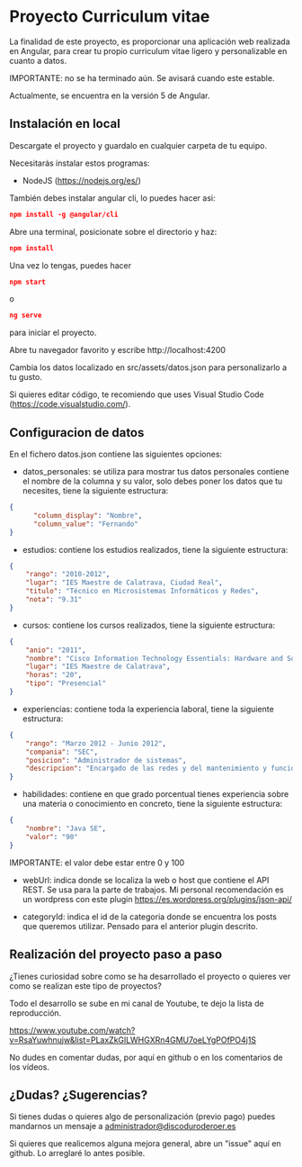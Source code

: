 # Proyecto Curriculum vitae

La finalidad de este proyecto, es proporcionar una aplicación web realizada en Angular, para crear tu propio curriculum vitae ligero y personalizable en cuanto a datos.

IMPORTANTE: no se ha terminado aún. Se avisará cuando este estable.

Actualmente, se encuentra en la versión 5 de Angular.

## Instalación en local

Descargate el proyecto y guardalo en cualquier carpeta de tu equipo.

Necesitarás instalar estos programas:

- NodeJS (https://nodejs.org/es/)

También debes instalar angular cli, lo puedes hacer asi:

```json
npm install -g @angular/cli
```

Abre una terminal, posicionate sobre el directorio y haz:

```json
npm install
```

Una vez lo tengas, puedes hacer

```json
npm start
```
o
```json
ng serve
```
para iniciar el proyecto.

Abre tu navegador favorito y escribe http://localhost:4200

Cambia los datos localizado en src/assets/datos.json para personalizarlo a tu gusto.

Si quieres editar código, te recomiendo que uses Visual Studio Code (https://code.visualstudio.com/).

## Configuracion de datos

En el fichero datos.json contiene las siguientes opciones:

- datos_personales: se utiliza para mostrar tus datos personales contiene el nombre de la columna y su valor, solo debes poner los datos que tu necesites, tiene la siguiente estructura:
```json
{
      "column_display": "Nombre",
      "column_value": "Fernando"
}
```
- estudios: contiene los estudios realizados, tiene la siguiente estructura:
```json
{
    "rango": "2010-2012",
    "lugar": "IES Maestre de Calatrava, Ciudad Real",
    "titulo": "Técnico en Microsistemas Informáticos y Redes",
    "nota": "9.31"
}
```
- cursos: contiene los cursos realizados, tiene la siguiente estructura:
```json
{
    "anio": "2011",
    "nombre": "Cisco Information Technology Essentials: Hardware and Software",
    "lugar": "IES Maestre de Calatrava",
    "horas": "20",
    "tipo": "Presencial"
}
```
- experiencias: contiene toda la experiencia laboral, tiene la siguiente estructura:
```json
{
    "rango": "Marzo 2012 - Junio 2012",
    "compania": "SEC",
    "posicion": "Administrador de sistemas",
    "descripcion": "Encargado de las redes y del mantenimiento y funcionamiento de los equipos de la empresa"
}
```
- habilidades: contiene en que grado porcentual tienes experiencia sobre una materia o conocimiento en concreto, tiene la siguiente estructura:
```json
{
    "nombre": "Java SE",
    "valor": "90"
}
```
IMPORTANTE: el valor debe estar entre 0 y 100

- webUrl: indica donde se localiza la web o host que contiene el API REST. Se usa para la parte de trabajos. Mi personal recomendación es un wordpress con este plugin https://es.wordpress.org/plugins/json-api/

- categoryId: indica el id de la categoria donde se encuentra los posts que queremos utilizar. Pensado para el anterior plugin descrito.

## Realización del proyecto paso a paso

¿Tienes curiosidad sobre como se ha desarrollado el proyecto o quieres ver como se realizan este tipo de proyectos?

Todo el desarrollo se sube en mi canal de Youtube, te dejo la lista de reproducción.

https://www.youtube.com/watch?v=RsaYuwhnujw&list=PLaxZkGlLWHGXRn4GMU7oeLYgPOfPO4j1S

No dudes en comentar dudas, por aquí en github o en los comentarios de los vídeos.

## ¿Dudas? ¿Sugerencias? 

Si tienes dudas o quieres algo de personalización (previo pago) puedes mandarnos un mensaje a administrador@discoduroderoer.es

Si quieres que realicemos alguna mejora general, abre un "issue" aquí en github. Lo arreglaré lo antes posible.
